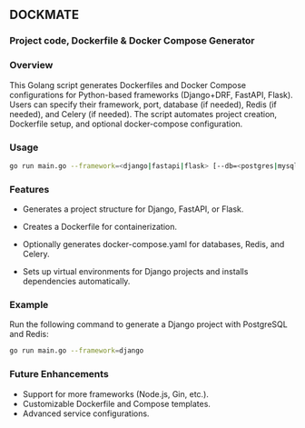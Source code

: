 ## DOCKMATE

### Project code, Dockerfile & Docker Compose Generator

### Overview

This Golang script generates Dockerfiles and Docker Compose configurations for Python-based frameworks (Django+DRF, FastAPI, Flask). Users can specify their framework, port, database (if needed), Redis (if needed), and Celery (if needed). The script automates project creation, Dockerfile setup, and optional docker-compose configuration.

### Usage

```bash
go run main.go --framework=<django|fastapi|flask> [--db=<postgres|mysql>] [--redis] [--celery]
```

### Features

* Generates a project structure for Django, FastAPI, or Flask.

* Creates a Dockerfile for containerization.

* Optionally generates docker-compose.yaml for databases, Redis, and Celery.

* Sets up virtual environments for Django projects and installs dependencies automatically.

### Example
Run the following command to generate a Django project with PostgreSQL and Redis:

```bash
go run main.go --framework=django
```

### Future Enhancements
* Support for more frameworks (Node.js, Gin, etc.).
* Customizable Dockerfile and Compose templates.
* Advanced service configurations.